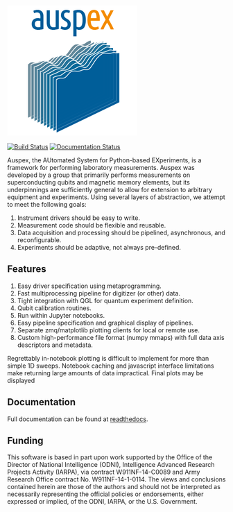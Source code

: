 ![auspex](doc/images/Auspex-Small.png)
<!-- [![build status](https://qiplab.bbn.com/ci/projects/1/status.png?ref=master)](https://qiplab.bbn.com/ci/projects/1?ref=master) -->
[![Build Status](https://travis-ci.org/BBN-Q/Auspex.svg?branch=master)](https://travis-ci.org/BBN-Q/Auspex) [![Documentation Status](https://readthedocs.org/projects/auspex/badge/?version=latest)](http://auspex.readthedocs.io/en/latest/?badge=latest)

Auspex, the AUtomated System for Python-based EXperiments, is a framework for performing laboratory measurements. Auspex was developed by a group that primarily performs measurements on superconducting qubits and magnetic memory elements, but its underpinnings are sufficiently general to allow for extension to arbitrary equipment and experiments. Using several layers of abstraction, we attempt to meet the following goals:

1. Instrument drivers should be easy to write.
1. Measurement code should be flexible and reusable.
1. Data acquisition and processing should be pipelined, asynchronous, and reconfigurable.
1. Experiments should be adaptive, not always pre-defined.

## Features ##

1. Easy driver specification using metaprogramming.
1. Fast multiprocessing pipeline for digitizer (or other) data.
1. Tight integration with QGL for quantum experiment definition.
1. Qubit calibration routines.
1. Run within Jupyter notebooks.
1. Easy pipeline specification and graphical display of pipelines.
1. Separate zmq/matplotlib plotting clients for local or remote use.
1. Custom high-performance file format (numpy mmaps) with full data axis descriptors and metadata.

Regrettably in-notebook plotting is difficult to implement for more than simple 1D sweeps. Notebook caching and
javascript interface limitations make returning large amounts of data impractical. Final plots
may be displayed 

## Documentation ##
Full documentation can be found at [readthedocs](http://auspex.readthedocs.io/en/latest/).

## Funding ##

This software is based in part upon work supported by the Office of the Director
of National Intelligence (ODNI), Intelligence Advanced Research Projects
Activity (IARPA), via contract W911NF-14-C0089 and Army Research Office contract
No. W911NF-14-1-0114. The views and conclusions contained herein are those of
the authors and should not be interpreted as necessarily representing the
official policies or endorsements, either expressed or implied, of the ODNI,
IARPA, or the U.S. Government.
